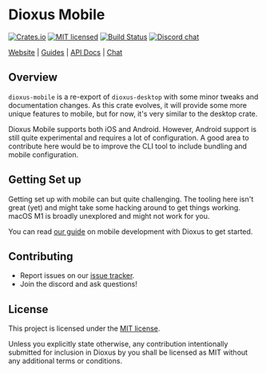 # Dioxus Mobile

[![Crates.io][crates-badge]][crates-url]
[![MIT licensed][mit-badge]][mit-url]
[![Build Status][actions-badge]][actions-url]
[![Discord chat][discord-badge]][discord-url]

[crates-badge]: https://img.shields.io/crates/v/dioxus-mobile.svg
[crates-url]: https://crates.io/crates/dioxus-mobile
[mit-badge]: https://img.shields.io/badge/license-MIT-blue.svg
[mit-url]: https://github.com/dioxuslabs/dioxus/blob/main/LICENSE-MIT
[actions-badge]: https://github.com/dioxuslabs/dioxus/actions/workflows/main.yml/badge.svg
[actions-url]: https://github.com/dioxuslabs/dioxus/actions?query=workflow%3ACI+branch%3Amaster
[discord-badge]: https://img.shields.io/discord/899851952891002890.svg?logo=discord&style=flat-square
[discord-url]: https://discord.gg/XgGxMSkvUM

[Website](https://dioxuslabs.com) |
[Guides](https://dioxuslabs.com/learn/0.5/) |
[API Docs](https://docs.rs/dioxus-mobile/latest/dioxus_mobile) |
[Chat](https://discord.gg/XgGxMSkvUM)

## Overview

`dioxus-mobile` is a re-export of `dioxus-desktop` with some minor tweaks and documentation changes. As this crate evolves, it will provide some more unique features to mobile, but for now, it's very similar to the desktop crate.

Dioxus Mobile supports both iOS and Android. However, Android support is still quite experimental and requires a lot of configuration. A good area to contribute here would be to improve the CLI tool to include bundling and mobile configuration.

## Getting Set up

Getting set up with mobile can but quite challenging. The tooling here isn't great (yet) and might take some hacking around to get things working. macOS M1 is broadly unexplored and might not work for you.

You can read [our guide](https://dioxuslabs.com/learn/0.5/getting_started) on mobile development with Dioxus to get started.

## Contributing

- Report issues on our [issue tracker](https://github.com/dioxuslabs/dioxus/issues).
- Join the discord and ask questions!

## License

This project is licensed under the [MIT license].

[mit license]: https://github.com/dioxuslabs/dioxus/blob/main/LICENSE-MIT

Unless you explicitly state otherwise, any contribution intentionally submitted
for inclusion in Dioxus by you shall be licensed as MIT without any additional
terms or conditions.
